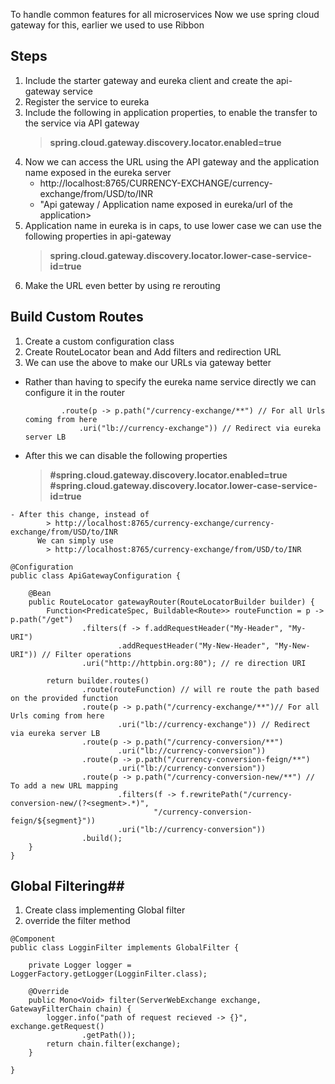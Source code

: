 To handle common  features for all microservices
Now we use spring cloud gateway for this, earlier we used to use Ribbon


## Steps ##
1. Include the starter gateway and eureka client and create the api-gateway service
2. Register the service to eureka
3. Include the following in application properties, to enable the transfer to the service via API gateway
    > **spring.cloud.gateway.discovery.locator.enabled=true** 
4. Now we can access the URL using the API gateway and the application name exposed in the eureka server
    - http://localhost:8765/CURRENCY-EXCHANGE/currency-exchange/from/USD/to/INR
    - "Api gateway / Application name exposed in eureka/url of the application>
5. Application name in eureka is in caps, to use lower case we can use the following properties in api-gateway
    > **spring.cloud.gateway.discovery.locator.lower-case-service-id=true**
6. Make the URL even better by using re rerouting


## Build Custom Routes ##
1. Create a custom configuration class
2. Create RouteLocator bean and Add filters and redirection URL
3. We can use the above to make our URLs via gateway better 
  - Rather than  having to specify the eureka name service directly we can configure it in the router
    ```
			.route(p -> p.path("/currency-exchange/**") // For all Urls coming from here
				.uri("lb://currency-exchange")) // Redirect via eureka server LB
    ```
   - After this we can disable the following properties
		>**#spring.cloud.gateway.discovery.locator.enabled=true**
		>**#spring.cloud.gateway.discovery.locator.lower-case-service-id=true**
		
		
	- After this change, instead of
			> http://localhost:8765/currency-exchange/currency-exchange/from/USD/to/INR
		  We can simply use 
			> http://localhost:8765/currency-exchange/from/USD/to/INR
	
	
```
@Configuration
public class ApiGatewayConfiguration {

	@Bean
	public RouteLocator gatewayRouter(RouteLocatorBuilder builder) {
		Function<PredicateSpec, Buildable<Route>> routeFunction = p -> p.path("/get")
				.filters(f -> f.addRequestHeader("My-Header", "My-URI")
						.addRequestHeader("My-New-Header", "My-New-URI")) // Filter operations
				.uri("http://httpbin.org:80"); // re direction URI

		return builder.routes()
				.route(routeFunction) // will re route the path based on the provided function
				.route(p -> p.path("/currency-exchange/**")// For all Urls coming from here
						.uri("lb://currency-exchange")) // Redirect via eureka server LB
				.route(p -> p.path("/currency-conversion/**")
						.uri("lb://currency-conversion"))
				.route(p -> p.path("/currency-conversion-feign/**")
						.uri("lb://currency-conversion"))
				.route(p -> p.path("/currency-conversion-new/**") // To add a new URL mapping
						.filters(f -> f.rewritePath("/currency-conversion-new/(?<segment>.*)",
								"/currency-conversion-feign/${segment}"))
						.uri("lb://currency-conversion"))
				.build();
	}
}

```
	
## Global Filtering##

1. Create class implementing Global filter
2. override the filter method

```
@Component
public class LogginFilter implements GlobalFilter {

	private Logger logger = LoggerFactory.getLogger(LogginFilter.class);

	@Override
	public Mono<Void> filter(ServerWebExchange exchange, GatewayFilterChain chain) {
		logger.info("path of request recieved -> {}", exchange.getRequest()
				.getPath());
		return chain.filter(exchange);
	}

}
```

